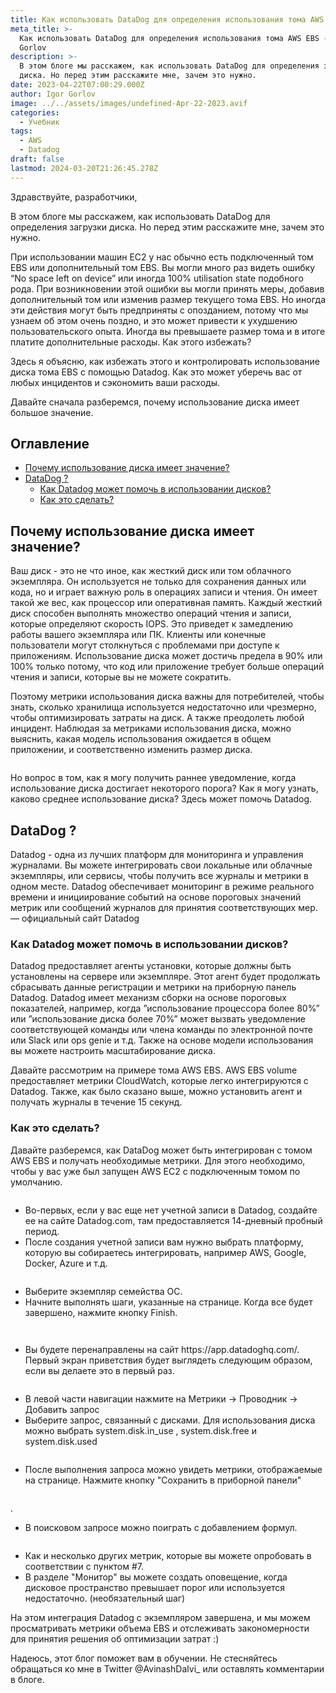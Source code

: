```yaml
---
title: Как использовать DataDog для определения использования тома AWS EBS
meta_title: >-
  Как использовать DataDog для определения использования тома AWS EBS - Igor
  Gorlov
description: >-
  В этом блоге мы расскажем, как использовать DataDog для определения загрузки
  диска. Но перед этим расскажите мне, зачем это нужно.
date: 2023-04-22T07:00:29.000Z
author: Igor Gorlov
image: ../../assets/images/undefined-Apr-22-2023.avif
categories:
  - Учебник
tags:
  - AWS
  - Datadog
draft: false
lastmod: 2024-03-20T21:26:45.278Z
---
```


Здравствуйте, разработчики,

В этом блоге мы расскажем, как использовать DataDog для определения загрузки диска. Но перед этим расскажите мне, зачем это нужно.

При использовании машин EC2 у нас обычно есть подключенный том EBS или дополнительный том EBS. Вы могли много раз видеть ошибку “No space left on device” или иногда 100% utilisation state подобного рода. При возникновении этой ошибки вы могли принять меры, добавив дополнительный том или изменив размер текущего тома EBS. Но иногда эти действия могут быть предприняты с опозданием, потому что мы узнаем об этом очень поздно, и это может привести к ухудшению пользовательского опыта. Иногда вы превышаете размер тома и в итоге платите дополнительные расходы. Как этого избежать?

Здесь я объясню, как избежать этого и контролировать использование диска тома EBS с помощью Datadog. Как это может уберечь вас от любых инцидентов и сэкономить ваши расходы.

Давайте сначала разберемся, почему использование диска имеет большое значение.

<!-- wp:rank-math/toc-block {"title":"Оглавление","headings":[{"key":"eda815ef-0d93-4682-9ffe-35e826e419fa","content":"Почему использование диска имеет значение?","level":2,"link":"#почему-использование-диска-имеет-значение","disable":false,"isUpdated":false,"isGeneratedLink":true},{"key":"728a76b8-1b8f-4a40-8928-0b3d46ce0f8c","content":"DataDog ?","level":2,"link":"#data-dog","disable":false,"isUpdated":false,"isGeneratedLink":true},{"key":"03ad0ed5-f48d-4e1a-953d-6aac1b1beee8","content":"Как Datadog может помочь в использовании дисков?","level":3,"link":"#как-datadog-может-помочь-в-использовании-дисков","disable":false,"isUpdated":false,"isGeneratedLink":true},{"key":"d3a4fd1b-9d16-4db4-886f-f580dd204635","content":"Как это сделать?","level":3,"link":"#как-это-сделать","disable":false,"isUpdated":false,"isGeneratedLink":true}],"listStyle":"ul"} -->
<div class="wp-block-rank-math-toc-block" id="rank-math-toc"><h2>Оглавление</h2><nav><ul><li class=""><a href="#почему-использование-диска-имеет-значение">Почему использование диска имеет значение?</a></li><li class=""><a href="#data-dog">DataDog ?</a><ul><li class=""><a href="#как-datadog-может-помочь-в-использовании-дисков">Как Datadog может помочь в использовании дисков?</a></li><li class=""><a href="#как-это-сделать">Как это сделать?</a></li></ul></li></ul></nav></div>
<!-- /wp:rank-math/toc-block -->

<h2 class="wp-block-heading" id="почему-использование-диска-имеет-значение">Почему использование диска имеет значение?</h2>

Ваш диск - это не что иное, как жесткий диск или том облачного экземпляра. Он используется не только для сохранения данных или кода, но и играет важную роль в операциях записи и чтения. Он имеет такой же вес, как процессор или оперативная память. Каждый жесткий диск способен выполнять множество операций чтения и записи, которые определяют скорость IOPS. Это приведет к замедлению работы вашего экземпляра или ПК. Клиенты или конечные пользователи могут столкнуться с проблемами при доступе к приложениям. Использование диска может достичь предела в 90% или 100% только потому, что код или приложение требует больше операций чтения и записи, которые вы не можете сократить.

Поэтому метрики использования диска важны для потребителей, чтобы знать, сколько хранилища используется недостаточно или чрезмерно, чтобы оптимизировать затраты на диск. А также преодолеть любой инцидент. Наблюдая за метриками использования диска, можно выяснить, какая модель использования ожидается в общем приложении, и соответственно изменить размер диска.

<!-- wp:image -->
<figure class="wp-block-image"><img src="https://res.cloudinary.com/practicaldev/image/fetch/s--FdAoYAeI--/c_limit%2Cf_auto%2Cfl_progressive%2Cq_66%2Cw_800/https://cdn.hashnode.com/res/hashnode/image/upload/v1682072630932/bcde720e-3c82-402a-a8f1-86520734dfb8.gif" alt=""/></figure>
<!-- /wp:image -->

Но вопрос в том, как я могу получить раннее уведомление, когда использование диска достигает некоторого порога? Как я могу узнать, каково среднее использование диска? Здесь может помочь Datadog.

<h2 class="wp-block-heading" id="data-dog">DataDog ?</h2>

Datadog - одна из лучших платформ для мониторинга и управления журналами. Вы можете интегрировать свои локальные или облачные экземпляры, или сервисы, чтобы получить все журналы и метрики в одном месте. Datadog обеспечивает мониторинг в режиме реального времени и инициирование событий на основе пороговых значений метрик или сообщений журналов для принятия соответствующих мер. — официальный сайт Datadog

<!-- wp:heading {"level":3} -->
<h3 class="wp-block-heading" id="как-datadog-может-помочь-в-использовании-дисков">Как Datadog может помочь в использовании дисков?</h3>

Datadog предоставляет агенты установки, которые должны быть установлены на сервере или экземпляре. Этот агент будет продолжать сбрасывать данные регистрации и метрики на приборную панель Datadog. Datadog имеет механизм сборки на основе пороговых показателей, например, когда ”использование процессора более 80%” или ”использование диска более 70%” может вызвать уведомление соответствующей команды или члена команды по электронной почте или Slack или ops genie и т.д. Также на основе модели использования вы можете настроить масштабирование диска.

Давайте рассмотрим на примере тома AWS EBS. AWS EBS volume предоставляет метрики CloudWatch, которые легко интегрируются с Datadog. Также, как было сказано выше, можно установить агент и получать журналы в течение 15 секунд.

<!-- wp:heading {"level":3} -->
<h3 class="wp-block-heading" id="как-это-сделать">Как это сделать?</h3>

Давайте разберемся, как DataDog может быть интегрирован с томом AWS EBS и получать необходимые метрики. Для этого необходимо, чтобы у вас уже был запущен AWS EC2 с подключенным томом по умолчанию.

<!-- wp:image -->
<figure class="wp-block-image"><img src="https://res.cloudinary.com/practicaldev/image/fetch/s--eQBg8HEK--/c_limit%2Cf_auto%2Cfl_progressive%2Cq_auto%2Cw_800/https://cdn.hashnode.com/res/hashnode/image/upload/v1682072904442/94cb90e3-9b6b-44d8-addd-2f99e166fd17.png" alt=""/></figure>
<!-- /wp:image -->

<!-- wp:list -->
<ul><!-- wp:list-item -->
<li>Во-первых, если у вас еще нет учетной записи в Datadog, создайте ее на сайте Datadog.com, там предоставляется 14-дневный пробный период.</li>
<!-- /wp:list-item -->

<!-- wp:list-item -->
<li>После создания учетной записи вам нужно выбрать платформу, которую вы собираетесь интегрировать, например AWS, Google, Docker, Azure и т.д.</li>
<!-- /wp:list-item --></ul>
<!-- /wp:list -->

<!-- wp:image -->
<figure class="wp-block-image"><img src="https://res.cloudinary.com/practicaldev/image/fetch/s--5gVF1IlV--/c_limit%2Cf_auto%2Cfl_progressive%2Cq_auto%2Cw_800/https://cdn.hashnode.com/res/hashnode/image/upload/v1682073065823/99767f9c-4b7b-416e-a005-6305364eeb50.png" alt=""/></figure>
<!-- /wp:image -->

<!-- wp:list -->
<ul><!-- wp:list-item -->
<li>Выберите экземпляр семейства ОС.</li>
<!-- /wp:list-item -->

<!-- wp:list-item -->
<li>Начните выполнять шаги, указанные на странице. Когда все будет завершено, нажмите кнопку Finish.</li>
<!-- /wp:list-item --></ul>
<!-- /wp:list -->

<!-- wp:image -->
<figure class="wp-block-image"><img src="https://res.cloudinary.com/practicaldev/image/fetch/s--Fea3re4p--/c_limit%2Cf_auto%2Cfl_progressive%2Cq_auto%2Cw_800/https://cdn.hashnode.com/res/hashnode/image/upload/v1682073074055/f26bdfb7-712d-4fc3-b7c3-124ddcc85ad1.png" alt=""/></figure>
<!-- /wp:image -->

<!-- wp:image -->
<figure class="wp-block-image"><img src="https://res.cloudinary.com/practicaldev/image/fetch/s---4x8CgXB--/c_limit%2Cf_auto%2Cfl_progressive%2Cq_auto%2Cw_800/https://cdn.hashnode.com/res/hashnode/image/upload/v1682073268807/4dfc1b5b-1e07-4865-98c7-480c10dfd757.png" alt=""/></figure>
<!-- /wp:image -->

<!-- wp:list -->
<ul><!-- wp:list-item -->
<li>Вы будете перенаправлены на сайт https://app.datadoghq.com/. Первый экран приветствия будет выглядеть следующим образом, если вы делаете это в первый раз.</li>
<!-- /wp:list-item --></ul>
<!-- /wp:list -->

<!-- wp:image -->
<figure class="wp-block-image"><img src="https://res.cloudinary.com/practicaldev/image/fetch/s--1ujK90hy--/c_limit%2Cf_auto%2Cfl_progressive%2Cq_auto%2Cw_800/https://cdn.hashnode.com/res/hashnode/image/upload/v1682073280457/49dc62d8-89fb-47b9-9567-0b281976e295.png" alt=""/></figure>
<!-- /wp:image -->

<!-- wp:list -->
<ul><!-- wp:list-item -->
<li>В левой части навигации нажмите на Метрики -&gt; Проводник -&gt; Добавить запрос</li>
<!-- /wp:list-item -->

<!-- wp:list-item -->
<li>Выберите запрос, связанный с дисками. Для использования диска можно выбрать system.disk.in_use , system.disk.free и system.disk.used</li>
<!-- /wp:list-item --></ul>
<!-- /wp:list -->

<!-- wp:image -->
<figure class="wp-block-image"><img src="https://res.cloudinary.com/practicaldev/image/fetch/s--CXGg3s-9--/c_limit%2Cf_auto%2Cfl_progressive%2Cq_auto%2Cw_800/https://cdn.hashnode.com/res/hashnode/image/upload/v1682073316797/ff2e7d2c-68fb-4ed5-be3e-70b549b9c88c.png" alt=""/></figure>
<!-- /wp:image -->

<!-- wp:list -->
<ul><!-- wp:list-item -->
<li>После выполнения запроса можно увидеть метрики, отображаемые на странице. Нажмите кнопку "Сохранить в приборной панели"</li>
<!-- /wp:list-item --></ul>
<!-- /wp:list -->

<!-- wp:image -->
<figure class="wp-block-image"><img src="https://res.cloudinary.com/practicaldev/image/fetch/s--fDFlRH_V--/c_limit%2Cf_auto%2Cfl_progressive%2Cq_auto%2Cw_800/https://cdn.hashnode.com/res/hashnode/image/upload/v1682073610825/fa4b7201-a7d7-497e-b9b0-25a751e619a0.png" alt=""/></figure>
<!-- /wp:image -->

.

<!-- wp:list -->
<ul><!-- wp:list-item -->
<li>В поисковом запросе можно поиграть с добавлением формул.</li>
<!-- /wp:list-item --></ul>
<!-- /wp:list -->

<!-- wp:image -->
<figure class="wp-block-image"><img src="https://res.cloudinary.com/practicaldev/image/fetch/s--mBDuPXjD--/c_limit%2Cf_auto%2Cfl_progressive%2Cq_auto%2Cw_800/https://cdn.hashnode.com/res/hashnode/image/upload/v1682073677439/dd47bf51-e62a-45d0-a9d8-bf9f790875fe.png" alt=""/></figure>
<!-- /wp:image -->

<!-- wp:list -->
<ul><!-- wp:list-item -->
<li>Как и несколько других метрик, которые вы можете опробовать в соответствии с пунктом #7.</li>
<!-- /wp:list-item -->

<!-- wp:list-item -->
<li>В разделе "Монитор" вы можете создать оповещение, когда дисковое пространство превышает порог или используется недостаточно. (необязательный шаг)</li>
<!-- /wp:list-item --></ul>
<!-- /wp:list -->

На этом интеграция Datadog с экземпляром завершена, и мы можем просматривать метрики объема EBS и отслеживать закономерности для принятия решения об оптимизации затрат :)

Надеюсь, этот блог поможет вам в обучении. Не стесняйтесь обращаться ко мне в Twitter @AvinashDalvi\_ или оставлять комментарии в блоге.
